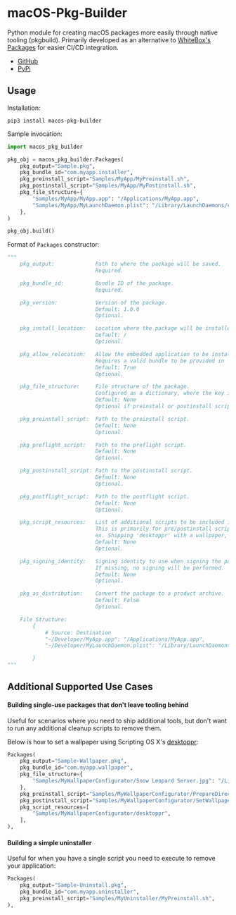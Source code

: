 # macOS-Pkg-Builder

Python module for creating macOS packages more easily through native tooling (pkgbuild). Primarily developed as an alternative to [WhiteBox's Packages](http://s.sudre.free.fr/Software/Packages/about.html) for easier CI/CD integration.

* [GitHub](https://github.com/ripeda/macOS-Pkg-Builder)
* [PyPi](https://pypi.org/project/macos-pkg-builder)

## Usage

Installation:
```
pip3 install macos-pkg-builder
```

Sample invocation:
```py
import macos_pkg_builder

pkg_obj = macos_pkg_builder.Packages(
    pkg_output="Sample.pkg",
    pkg_bundle_id="com.myapp.installer",
    pkg_preinstall_script="Samples/MyApp/MyPreinstall.sh",
    pkg_postinstall_script="Samples/MyApp/MyPostinstall.sh",
    pkg_file_structure={
        "Samples/MyApp/MyApp.app": "/Applications/MyApp.app",
        "Samples/MyApp/MyLaunchDaemon.plist": "/Library/LaunchDaemons/com.myapp.plist",
    },
)

pkg_obj.build()
```


Format of `Packages` constructor:
```py
"""
    pkg_output:             Path to where the package will be saved.
                            Required.

    pkg_bundle_id:          Bundle ID of the package.
                            Required.

    pkg_version:            Version of the package.
                            Default: 1.0.0
                            Optional.

    pkg_install_location:   Location where the package will be installed.
                            Default: /
                            Optional.

    pkg_allow_relocation:   Allow the embedded application to be installed where the user has an existing copy (outside expected install location)
                            Requires a valid bundle to be provided in 'pkg_file_structure' (ex. app, plugin, etc.)
                            Default: True
                            Optional.

    pkg_file_structure:     File structure of the package.
                            Configured as a dictionary, where the key is the source file and the value is the destination.
                            Default: None
                            Optional if preinstall or postinstall scripts are provided.

    pkg_preinstall_script:  Path to the preinstall script.
                            Default: None
                            Optional.

    pkg_preflight_script:   Path to the preflight script.
                            Default: None
                            Optional.

    pkg_postinstall_script: Path to the postinstall script.
                            Default: None
                            Optional.

    pkg_postflight_script:  Path to the postflight script.
                            Default: None
                            Optional.

    pkg_script_resources:   List of additional scripts to be included in the package.
                            This is primarily for pre/postinstall scripts that need additional resources present next to them.
                            ex. Shipping 'desktoppr' with a wallpaper, and have the postinstall script set the wallpaper.
                            Default: None
                            Optional.

    pkg_signing_identity:   Signing identity to use when signing the package.
                            If missing, no signing will be performed.
                            Default: None
                            Optional.

    pkg_as_distribution:    Convert the package to a product archive.
                            Default: False
                            Optional.

    File Structure:
        {
            # Source: Destination
            "~/Developer/MyApp.app": "/Applications/MyApp.app",
            "~/Developer/MyLaunchDaemon.plist": "/Library/LaunchDaemons/com.myapp.plist",

        }
"""
```

## Additional Supported Use Cases

#### Building single-use packages that don't leave tooling behind

Useful for scenarios where you need to ship additional tools, but don't want to run any additional cleanup scripts to remove them.

Below is how to set a wallpaper using Scripting OS X's [desktoppr](https://github.com/scriptingosx/desktoppr):

```py
Packages(
    pkg_output="Sample-Wallpaper.pkg",
    pkg_bundle_id="com.myapp.wallpaper",
    pkg_file_structure={
        "Samples/MyWallpaperConfigurator/Snow Leopard Server.jpg": "/Library/Desktop Pictures/Snow Leopard Server.jpg",
    },
    pkg_preinstall_script="Samples/MyWallpaperConfigurator/PrepareDirectory.sh",
    pkg_postinstall_script="Samples/MyWallpaperConfigurator/SetWallpaper.sh",
    pkg_script_resources=[
        "Samples/MyWallpaperConfigurator/desktoppr",
    ],
),
```

#### Building a simple uninstaller

Useful for when you have a single script you need to execute to remove your application:
```py
Packages(
    pkg_output="Sample-Uninstall.pkg",
    pkg_bundle_id="com.myapp.uninstaller",
    pkg_preinstall_script="Samples/MyUninstaller/MyPreinstall.sh",
),
```
